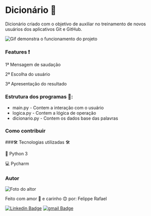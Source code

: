 # **Dicionário** 📕

Dicionário criado com o objetivo de auxiliar no treinamento de novos usuários dos aplicativos Git e GitHub.

![Gif demonstra o funcionamento do projeto](https://user-images.githubusercontent.com/98472557/151679520-884c7fa9-b8d7-4313-b254-7358d979e832.gif)

### Features  ❗

1ª Mensagem de saudação 

2ª Escolha do usuário  

3ª Apresentação do resultado 


### Estrutura dos programas 📁:

- main.py - Contem a interação com o usuário
- logica.py - Contem a lógica de operação
- dicionario.py - Contem os dados base das palavras


### Como contribuir


###🛠 Tecnologias utilizadas 🛠


🐍 Python 3

💻 Pycharm


### Autor

![Foto do altor](https://user-images.githubusercontent.com/98472557/151680533-d07e7b10-5c68-4db6-8e59-c4641d6936a5.jpg)

Feito com amor 💝 e carinho 😊 por: Felippe Rafael

[![Linkedin Badge](https://img.shields.io/badge/-Felippe-blue?style=flat-square&logo=Linkedin&logoColor=white&link=https://www.linkedin.com/in/felippe-rafael/)]( https://www.linkedin.com/in/felippe-rafael/)
[![gmail Badge](https://img.shields.io/badge/-frafaelrls@gmail.com-c14438?style=flat-square&logo=Gmail&logoColor=white&link=mailto:frafaelrls@gmail.com)](frafealrls@gmail.com)